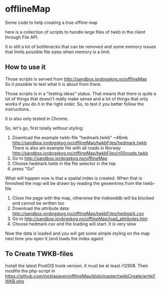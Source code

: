 offlineMap
==========

Some code to help creating a true offline map

here is a collection of scripts to handle large files of twkb in the client through File API.

It is still a lot of bottlenecks that can be removed and some memory issues that limits possible file sizes when memory is a limit.

## How to use it

Those scripts is served from http://sandbox.jordogskog.no/offlineMap<br>
So it possible to test what it is about from there.

Those scripts is in a "testing ideas" status. That means that there is quite a lot of things that doesn't really make sense and a lot of things that only works if you do it in the right order. So, to test it you better follow the instructions.


It is also only tested in Chrome.


So, let's go, first totally without styling:

1. Download the example twkb-file "hedmark.twkb" ~46mb http://sandbox.jordogskog.no/offlineMap/twkbFiles/hedmark.twkb
   There is also am example file with all roads in Norway http://sandbox.jordogskog.no/offlineMap/twkbFiles/n50roads.twkb
2. Go to http://sandbox.jordogskog.no/offlineMap
3. Choose hedmark.twkb in the file selector in the top
4. press "Go"

What will happen now is that a spatial index is created. When that is finnished the map will be drawn by reading the geoemtries from the twkb-file

1.  Close the page with the map, otherwise the indexeddb will ba blocked and cannot be written too
2.  Download the attribute data: http://sandbox.jordogskog.no/offlineMap/twkbFiles/hedmark.csv
3.  Go to http://sandbox.jordogskog.no/offlineMap/load_attributes.htm
4.  Choose hedmark.csv and the loading will start. It is very slow

Now the data is loaded and you will get some simple styling on the map next time you open it (and loads the index again)

## To Create TWKB-files

Install the latest PostGIS trunk version. It must be at least r12908.
Then modifie the php-script in 
https://github.com/nicklasaven/offlineMap/blob/master/twkbCreate/writeTWKB.php





